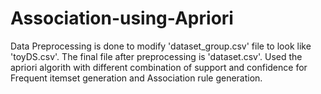 # Association-using-Apriori
Data Preprocessing is done to modify 'dataset_group.csv' file to look like 'toyDS.csv'. 
The final file after preprocessing is 'dataset.csv'.
Used the apriori algorith with different combination of support and confidence for Frequent itemset generation and Association rule generation.
